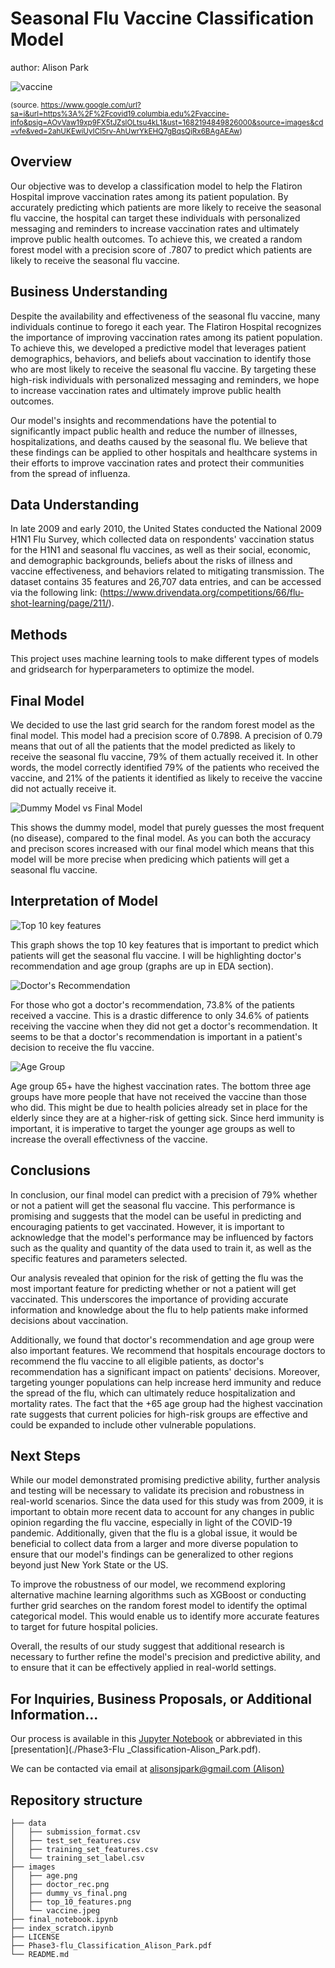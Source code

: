 # Seasonal Flu Vaccine Classification Model

author: Alison Park

![vaccine](images/vaccine.jpeg)

<sup>(source. https://www.google.com/url?sa=i&url=https%3A%2F%2Fcovid19.columbia.edu%2Fvaccine-info&psig=AOvVaw19xp9FX5tJZslOLtsu4kL1&ust=1682194849826000&source=images&cd=vfe&ved=2ahUKEwiUyICl5rv-AhUwrYkEHQ7gBqsQjRx6BAgAEAw)</sup>

## Overview
Our objective was to develop a classification model to help the Flatiron Hospital improve vaccination rates among its patient population. By accurately predicting which patients are more likely to receive the seasonal flu vaccine, the hospital can target these individuals with personalized messaging and reminders to increase vaccination rates and ultimately improve public health outcomes. To achieve this, we created a random forest model with a precision score of .7807 to predict which patients are likely to receive the seasonal flu vaccine.


## Business Understanding
Despite the availability and effectiveness of the seasonal flu vaccine, many individuals continue to forego it each year. The Flatiron Hospital recognizes the importance of improving vaccination rates among its patient population. To achieve this, we developed a predictive model that leverages patient demographics, behaviors, and beliefs about vaccination to identify those who are most likely to receive the seasonal flu vaccine. By targeting these high-risk individuals with personalized messaging and reminders, we hope to increase vaccination rates and ultimately improve public health outcomes.

Our model's insights and recommendations have the potential to significantly impact public health and reduce the number of illnesses, hospitalizations, and deaths caused by the seasonal flu. We believe that these findings can be applied to other hospitals and healthcare systems in their efforts to improve vaccination rates and protect their communities from the spread of influenza.


## Data Understanding

In late 2009 and early 2010, the United States conducted the National 2009 H1N1 Flu Survey, which collected data on respondents' vaccination status for the H1N1 and seasonal flu vaccines, as well as their social, economic, and demographic backgrounds, beliefs about the risks of illness and vaccine effectiveness, and behaviors related to mitigating transmission. The dataset contains 35 features and 26,707 data entries, and can be accessed via the following link: (https://www.drivendata.org/competitions/66/flu-shot-learning/page/211/).



## Methods

This project uses machine learning tools to make different types of models and gridsearch for hyperparameters to optimize the model.


## Final Model

We decided to use the last grid search for the random forest model as the final model. This model had a precision score of 0.7898. A precision of 0.79 means that out of all the patients that the model predicted as likely to receive the seasonal flu vaccine, 79% of them actually received it. In other words, the model correctly identified 79% of the patients who received the vaccine, and 21% of the patients it identified as likely to receive the vaccine did not actually receive it. 

![Dummy Model vs Final Model](images/dummy_vs_final.png)

This shows the dummy model, model that purely guesses the most frequent (no disease), compared to the final model. As you can both the accuracy and precison scores increased with our final model which means that this model will be more precise when predicing which patients will get a seasonal flu vaccine.


## Interpretation of Model

![Top 10 key features](images/top_10_features.png)

This graph shows the top 10 key features that is important to predict which patients will get the seasonal flu vaccine. I will be highlighting doctor's recommendation and age group (graphs are up in EDA section).

![Doctor's Recommendation](images/doctor_rec.png)

For those who got a doctor's recommendation, 73.8% of the patients received a vaccine. This is a drastic difference to only 34.6% of patients receiving the vaccine when they did not get a doctor's recommendation. It seems to be that a doctor's recommendation is important in a patient's decision to receive the flu vaccine.

![Age Group](images/age.png)

Age group 65+ have the highest vaccination rates. The bottom three age groups have more people that have not received the vaccine than those who did. This might be due to health policies already set in place for the elderly since they are at a higher-risk of getting sick. Since herd immunity is important, it is imperative to target the younger age groups as well to increase the overall effectivness of the vaccine.


## Conclusions

In conclusion, our final model can predict with a precision of 79% whether or not a patient will get the seasonal flu vaccine. This performance is promising and suggests that the model can be useful in predicting and encouraging patients to get vaccinated. However, it is important to acknowledge that the model's performance may be influenced by factors such as the quality and quantity of the data used to train it, as well as the specific features and parameters selected.

Our analysis revealed that opinion for the risk of getting the flu was the most important feature for predicting whether or not a patient will get vaccinated. This underscores the importance of providing accurate information and knowledge about the flu to help patients make informed decisions about vaccination.

Additionally, we found that doctor's recommendation and age group were also important features. We recommend that hospitals encourage doctors to recommend the flu vaccine to all eligible patients, as doctor's recommendation has a significant impact on patients' decisions. Moreover, targeting younger populations can help increase herd immunity and reduce the spread of the flu, which can ultimately reduce hospitalization and mortality rates. The fact that the +65 age group had the highest vaccination rate suggests that current policies for high-risk groups are effective and could be expanded to include other vulnerable populations.

## Next Steps

While our model demonstrated promising predictive ability, further analysis and testing will be necessary to validate its precision and robustness in real-world scenarios. Since the data used for this study was from 2009, it is important to obtain more recent data to account for any changes in public opinion regarding the flu vaccine, especially in light of the COVID-19 pandemic. Additionally, given that the flu is a global issue, it would be beneficial to collect data from a larger and more diverse population to ensure that our model's findings can be generalized to other regions beyond just New York State or the US.

To improve the robustness of our model, we recommend exploring alternative machine learning algorithms such as XGBoost or conducting further grid searches on the random forest model to identify the optimal categorical model. This would enable us to identify more accurate features to target for future hospital policies.

Overall, the results of our study suggest that additional research is necessary to further refine the model's precision and predictive ability, and to ensure that it can be effectively applied in real-world settings.

## For Inquiries, Business Proposals, or Additional Information...

Our process is available in this [Jupyter Notebook](./final_notebook.ipynb) or abbreviated in this [presentation](./Phase3-Flu _Classification-Alison_Park.pdf).

We can be contacted via email at [alisonsjpark@gmail.com \(Alison\)](mailto:alisonsjpark@gmail.com) 


## Repository structure

```
├── data
│   ├── submission_format.csv
│   ├── test_set_features.csv
│   ├── training_set_features.csv
│   └── training_set_label.csv
├── images
│   ├── age.png
│   ├── doctor_rec.png
│   ├── dummy_vs_final.png
│   ├── top_10_features.png
│   └── vaccine.jpeg
├── final_notebook.ipynb
├── index_scratch.ipynb
├── LICENSE
├── Phase3-flu_Classification_Alison_Park.pdf
└── README.md
```


